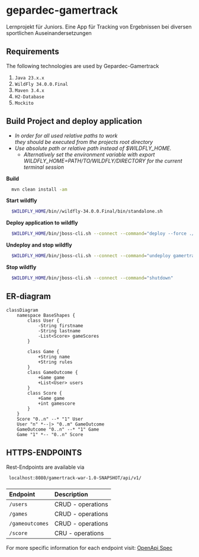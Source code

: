 # gepardec-gamertrack

Lernprojekt für Juniors. Eine App für Tracking von Ergebnissen bei diversen sportlichen
Auseinandersetzungen

## Requirements

The following technologies are used by Gepardec-Gamertrack

1. `Java 23.x.x`
2. `WildFly 34.0.0.Final`
3. `Maven 3.4.x`
4. `H2-Database`
5. `Mockito`

## Build Project and deploy application

- *In order for all used relative paths to work  
  they should be executed from the projects root directory*
- *Use absolute path or relative path instead of $WILDFLY_HOME.*
    - *Alternatively set the environment variable with export WILDFLY_HOME=PATH/TO/WILDFLY/DIRECTORY
      for the current terminal session*

**Build**

```zsh 
  mvn clean install -am
```

**Start wildfly**

```zsh
  $WILDFLY_HOME/bin//wildfly-34.0.0.Final/bin/standalone.sh
```

**Deploy application to wildfly**

```zsh
  $WILDFLY_HOME/bin/jboss-cli.sh --connect --command="deploy --force ./gamertrack-war/target/gamertrack-war-1.0-SNAPSHOT.war"
```

**Undeploy and stop wildfly**

```zsh
  $WILDFLY_HOME/bin/jboss-cli.sh --connect --command="undeploy gamertrack-war-1.0-SNAPSHOT.war"
```

**Stop wildfly**

```zsh
  $WILDFLY_HOME/bin/jboss-cli.sh --connect --command="shutdown"
```

## ER-diagram

```mermaid
classDiagram
    namespace BaseShapes {
        class User {
            -String firstname
            -String lastname
            -List<Score> gameScores
        }

        class Game {
            +String name
            +String rules
        }
        class GameOutcome {
            +Game game
            +List<User> users
        }
        class Score {
            +Game game
            +int gamescore
        }
    }
    Score "0..n" --* "1" User
    User "n" *--|> "0..m" GameOutcome
    GameOutcome "0..n" --* "1" Game
    Game "1" *-- "0..n" Score
```

## HTTPS-ENDPOINTS

Rest-Endpoints are available via

```http
 localhost:8080/gamertrack-war-1.0-SNAPSHOT/api/v1/
```

###

| Endpoint        | Description       |
|:----------------|:------------------|
| `/users`        | CRUD - operations |
| `/games`        | CRUD - operations |
| `/gameoutcomes` | CRUD - operations |
| `/score`        | CRU - operations  |

For more specific information for each endpoint
visit: [OpenApi Spec](https://petstore.swagger.io/?url=https://raw.githubusercontent.com/Gepardec/gepardec-gamertrack/refs/heads/main/docs/openapi-spec.yaml)

